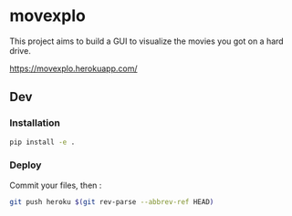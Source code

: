 # movexplo
This project aims to build a GUI to visualize the movies you got on a hard drive.

https://movexplo.herokuapp.com/

## Dev

### Installation

```bash
pip install -e .
```

### Deploy

Commit your files, then :

```bash
git push heroku $(git rev-parse --abbrev-ref HEAD)
```
